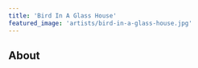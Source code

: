 ```yaml
---
title: 'Bird In A Glass House'
featured_image: 'artists/bird-in-a-glass-house.jpg'
---
```


## About


